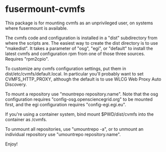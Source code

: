 # fusermount-cvmfs

This package is for mounting cvmfs as an unprivileged user, on systems
where fusermount is available.

The cvmfs code and configuration is installed in a "dist" subdirectory
from where the scripts are.  The easiest way to create the dist
directory is to use "makedist".  It takes a parameter of "osg", "egi",
or "default" to install the latest cvmfs and configuration rpm from
one of those three sources.  Requires "rpm2cpio".

To customize any cvmfs configuration settings, put them in
dist/etc/cvmfs/default.local.  In particular you'll probably want
to set CVMFS_HTTP_PROXY, although the default is to use WLCG Web
Proxy Auto Discovery.

To mount a repository use "mountrepo repository.name".  Note that the
osg configuration requires "config-osg.opensciencegrid.org" to be
mounted first, and the egi configuration requires "config-egi.egi.eu".

If you're using a container system, bind mount $PWD/dist/cvmfs into
the container as /cvmfs.

To unmount all repositories, use "umountrepo -a", or to unmount an
individual repository use "umountrepo repository.name".

Enjoy!

